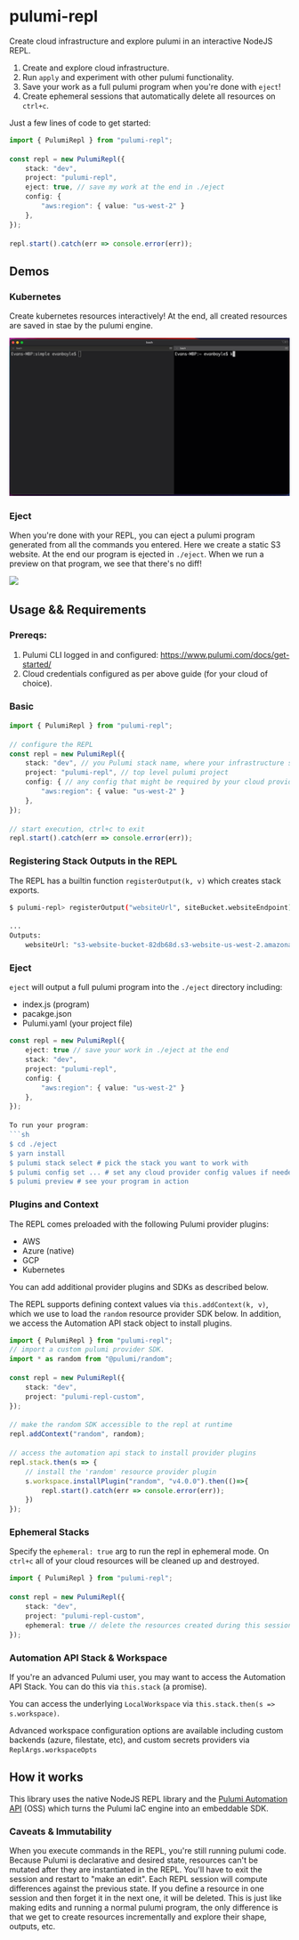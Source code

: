 # pulumi-repl

Create cloud infrastructure and explore pulumi in an interactive NodeJS REPL.

1. Create and explore cloud infrastructure.
2. Run `apply` and experiment with other pulumi functionality.
3. Save your work as a full pulumi program when you're done with `eject`!
4. Create ephemeral sessions that automatically delete all resources on `ctrl+c`.

Just a few lines of code to get started:
```ts
import { PulumiRepl } from "pulumi-repl";

const repl = new PulumiRepl({
    stack: "dev",
    project: "pulumi-repl",
    eject: true, // save my work at the end in ./eject
    config: {
        "aws:region": { value: "us-west-2" }
    },
});

repl.start().catch(err => console.error(err));
```

## Demos

### Kubernetes

Create kubernetes resources interactively! At the end, all created resources are saved in stae by the pulumi engine.

![](gifs/k8s.gif)

### Eject

When you're done with your REPL, you can eject a pulumi program generated from all the commands you entered. Here we create a static S3 website. At the end our program is ejected in `./eject`. When we run a preview on that program, we see that there's no diff!

![](gifs/eject.gif)

## Usage && Requirements

### Prereqs:

1. Pulumi CLI logged in and configured: https://www.pulumi.com/docs/get-started/
2. Cloud credentials configured as per above guide (for your cloud of choice).

### Basic

```ts
import { PulumiRepl } from "pulumi-repl";

// configure the REPL
const repl = new PulumiRepl({
    stack: "dev", // you Pulumi stack name, where your infrastructure state gets stored
    project: "pulumi-repl", // top level pulumi project
    config: { // any config that might be required by your cloud provider
        "aws:region": { value: "us-west-2" }
    },
});

// start execution, ctrl+c to exit
repl.start().catch(err => console.error(err));
```

### Registering Stack Outputs in the REPL

The REPL has a builtin function `registerOutput(k, v)` which creates stack exports.

```sh
$ pulumi-repl> registerOutput("websiteUrl", siteBucket.websiteEndpoint);

...
Outputs:
    websiteUrl: "s3-website-bucket-82db68d.s3-website-us-west-2.amazonaws.com"
```

### Eject
`eject` will output a full pulumi program into the `./eject` directory including:
- index.js (program)
- pacakge.json
- Pulumi.yaml (your project file)

```ts
const repl = new PulumiRepl({
    eject: true // save your work in ./eject at the end
    stack: "dev",
    project: "pulumi-repl",
    config: {
        "aws:region": { value: "us-west-2" }
    },
});

To run your program:
```sh
$ cd ./eject
$ yarn install
$ pulumi stack select # pick the stack you want to work with
$ pulumi config set ... # set any cloud provider config values if needed
$ pulumi preview # see your program in action
```

### Plugins and Context

The REPL comes preloaded with the following Pulumi provider plugins:

- AWS
- Azure (native)
- GCP 
- Kubernetes

You can add additional provider plugins and SDKs as described below.

The REPL supports defining context values via `this.addContext(k, v)`, which we use to load the `random` resource provider SDK below. In addition, we access the Automation API stack object to install plugins.

```ts
import { PulumiRepl } from "pulumi-repl";
// import a custom pulumi provider SDK.
import * as random from "@pulumi/random";

const repl = new PulumiRepl({
    stack: "dev",
    project: "pulumi-repl-custom",
});

// make the random SDK accessible to the repl at runtime
repl.addContext("random", random);

// access the automation api stack to install provider plugins
repl.stack.then(s => {
    // install the 'random' resource provider plugin
    s.workspace.installPlugin("random", "v4.0.0").then(()=>{
        repl.start().catch(err => console.error(err));
    })
});
```

### Ephemeral Stacks

Specify the `ephemeral: true` arg to run the repl in ephemeral mode. On `ctrl+c` all of your cloud resources will be cleaned up and destroyed.

```ts
import { PulumiRepl } from "pulumi-repl";

const repl = new PulumiRepl({
    stack: "dev",
    project: "pulumi-repl-custom",
    ephemeral: true // delete the resources created during this session with ctrl+c
});
```

### Automation API Stack & Workspace
If you're an advanced Pulumi user, you may want to access the Automation API Stack. You can do this via `this.stack` (a promise). 

You can access the underlying `LocalWorkspace` via `this.stack.then(s => s.workspace)`. 

Advanced workspace configuration options are available including custom backends (azure, filestate, etc), and custom secrets providers via `ReplArgs.workspaceOpts`
## How it works

This library uses the native NodeJS REPL library and the [Pulumi Automation API](https://www.pulumi.com/docs/guides/automation-api/) (OSS) which turns the Pulumi IaC engine into an embeddable SDK. 

### Caveats & Immutability

When you execute commands in the REPL, you're still running pulumi code. Because Pulumi is declarative and desired state, resources can't be mutated after they are instantiated in the REPL. You'll have to exit the session and restart to "make an edit". Each REPL session will compute differences against the previous state. If you define a resource in one session and then forget it in the next one, it will be deleted. This is just like making edits and running a normal pulumi program, the only difference is that we get to create resources incrementally and explore their shape, outputs, etc.